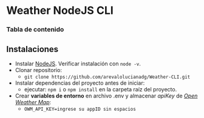 # Weather NodeJS CLI

### Tabla de contenido

## Instalaciones
* Instalar [NodeJS](https://nodejs.org/es/). Verificar instalación con `node -v`.
* Clonar repositorio:
  * `git clone https://github.com/arevalolucianadg/Weather-CLI.git`
* Instalar dependencias del proyecto antes de iniciar:
  * ejecutar: `npm i` o `npm install` en la carpeta raíz del proyecto. 
* Crear **variables de entorno** en archivo .env y almacenar *apiKey* de [*Open Weather Map*](https://openweathermap.org/current):
  * `OWM_API_KEY=ingrese su appID sin espacios`

